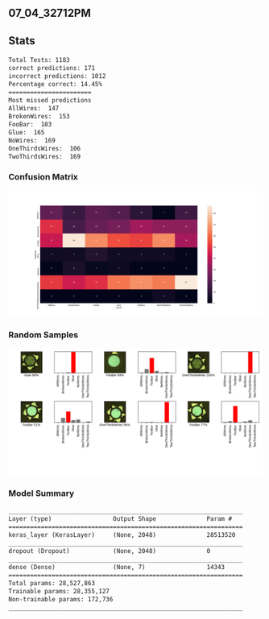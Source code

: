 ## 07_04_32712PM 

## Stats 
```
Total Tests: 1183
correct predictions: 171
incorrect predictions: 1012
Percentage correct: 14.45%
=======================
Most missed predictions
AllWires:  147
BrokenWires:  153
FooBar:  103
Glue:  165
NoWires:  169
OneThirdsWires:  106
TwoThirdsWires:  169
``` 
### Confusion Matrix 
![Confusion Matrix](imgs/07_04_32712PM.png) 
### Random Samples 
![Random Samples](imgs/rand_samples_07_04_32712PM.png) 
### Model Summary 
```Model: "sequential"
_________________________________________________________________
Layer (type)                 Output Shape              Param #   
=================================================================
keras_layer (KerasLayer)     (None, 2048)              28513520  
_________________________________________________________________
dropout (Dropout)            (None, 2048)              0         
_________________________________________________________________
dense (Dense)                (None, 7)                 14343     
=================================================================
Total params: 28,527,863
Trainable params: 28,355,127
Non-trainable params: 172,736
_________________________________________________________________
``` 
